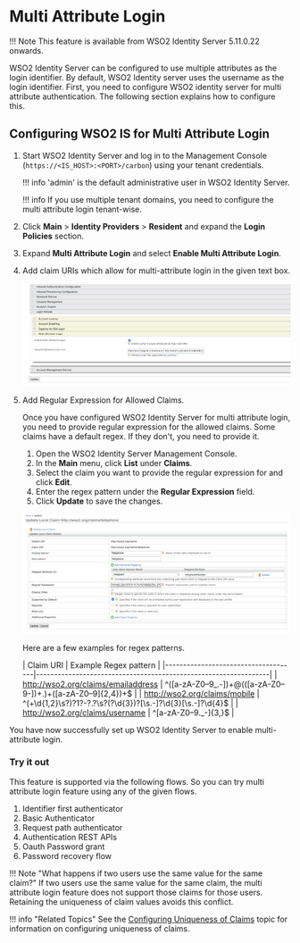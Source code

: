 # Multi Attribute Login

!!! Note
      This feature is available from WSO2 Identity Server 5.11.0.22 onwards.

WSO2 Identity Server can be configured to use multiple attributes as the login identifier.
By default, WSO2 Identity server uses the username as the login identifier.  First, you need to
configure WSO2 identity server for multi attribute authentication. The following section explains
how to configure this.

## Configuring WSO2 IS for Multi Attribute Login


1. Start WSO2 Identity Server and log in to the Management Console (`https://<IS_HOST>:<PORT>/carbon`) using your tenant credentials.

    !!! info
         'admin' is the default administrative user in WSO2 Identity Server.

    !!! info
         If you use multiple tenant domains, you need to configure the multi attribute login tenant-wise.

2.  Click **Main** > **Identity Providers** > **Resident** and expand the **Login Policies** section.

3.  Expand **Multi Attribute Login** and select **Enable Multi Attribute Login**.

4.  Add claim URIs which allow for multi-attribute login in the given text box.


      ![adding-claims-for-multi-attribute-login](../assets/img/learn/multi-attribute-login/adding-claims-for-multi-attribute-login.png)

5. Add Regular Expression for Allowed Claims.

   Once you have configured WSO2 Identity Server for multi attribute login, you need to provide regular expression
   for the allowed claims.
   Some claims have a default regex. If they don't, you need to provide it.

   1.  Open the WSO2 Identity Server Management Console.
   2.  In the **Main** menu, click **List** under **Claims**.
   3.  Select the claim you want to provide the regular expression for and click **Edit**.
   4.  Enter the regex pattern under the **Regular Expression** field.
   5.  Click **Update** to save the changes.

   ![adding-regex-pattern-to-claims](../assets/img/learn/multi-attribute-login/adding-regex-pattern-to-claim.png)

   Here are a few examples for regex patterns.

   | Claim URI                           | Example Regex pattern    |
       |-------------------------------------|-----------------------------------------------------------------|
   | http://wso2.org/claims/emailaddress | ^([a-zA-Z0–9_\.\-])+\@(([a-zA-Z0–9\-])+\.)+([a-zA-Z0–9]{2,4})+$ |
   | http://wso2.org/claims/mobile       | ^(\+\d{1,2}\s?)?1?\-?\.?\s?\(?\d{3}\)?[\s.-]?\d{3}[\s.-]?\d{4}$ |
   | http://wso2.org/claims/username     | ^[a-zA-Z0–9._-]{3,}$                                            |

You have now successfully set up WSO2 Identity Server to enable multi-attribute login.

### Try it out

This feature is supported via the following flows. So you can try multi attribute login feature
using any of the given flows.

1.  Identifier first authenticator
2.  Basic Authenticator
3.  Request path authenticator
4.  Authentication REST APIs
5.  Oauth Password grant
6.  Password recovery flow

!!! Note "What happens if two users use the same value for the same claim?"
      If two users use the same value for the same claim, the multi attribute login feature
      does not support those claims for those users. Retaining the uniqueness of claim values avoids this conflict.

!!! info "Related Topics"
      See the [Configuring Uniqueness of Claims](../../learn/configuring-uniqueness-of-claims) topic for information on configuring uniqueness of claims.
